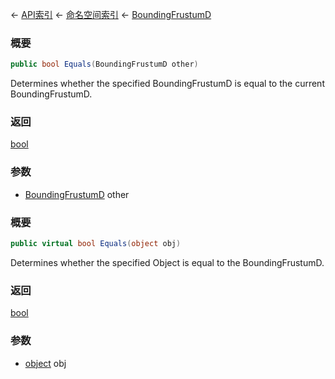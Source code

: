 ← [API索引](Api-Index) ← [命名空间索引](Namespace-Index) ← [BoundingFrustumD](VRageMath.BoundingFrustumD)

### 概要

```csharp
public bool Equals(BoundingFrustumD other)
```

Determines whether the specified BoundingFrustumD is equal to the current BoundingFrustumD.

### 返回

[bool](https://docs.microsoft.com/en-us/dotnet/api/System.Boolean?view=netframework-4.6)

### 参数

* [BoundingFrustumD](VRageMath.BoundingFrustumD) other
### 概要

```csharp
public virtual bool Equals(object obj)
```

Determines whether the specified Object is equal to the BoundingFrustumD.

### 返回

[bool](https://docs.microsoft.com/en-us/dotnet/api/System.Boolean?view=netframework-4.6)

### 参数

* [object](https://docs.microsoft.com/en-us/dotnet/api/System.Object?view=netframework-4.6) obj
